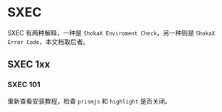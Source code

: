 # SXEC

SXEC 有两种解释，一种是 `ShokaX Enviroment Check`，另一种则是 `ShokaX Error Code`，本文档取后者。

## SXEC 1xx

### SXEC 101

重新查看安装教程，检查 `prismjs` 和 `highlight` 是否关闭。
